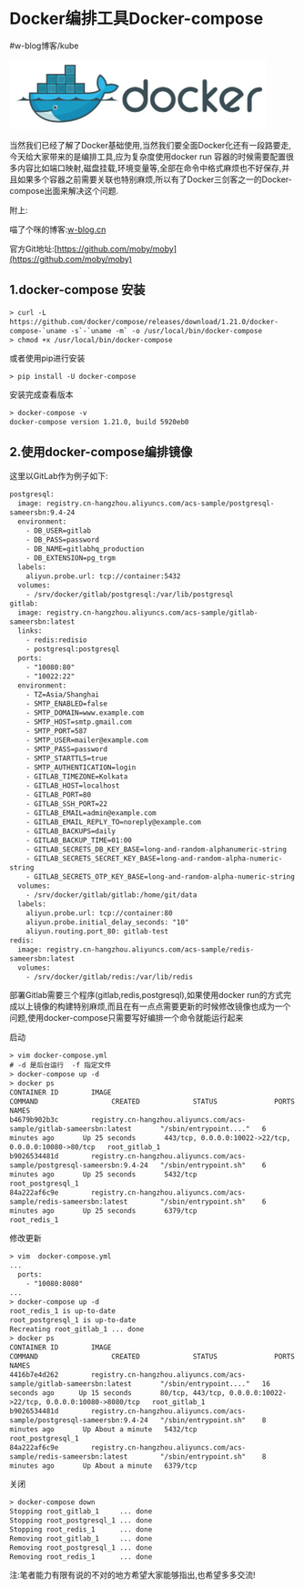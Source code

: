 # Docker编排工具Docker-compose
#w-blog博客/kube


![](Docker%E7%BC%96%E6%8E%92%E5%B7%A5%E5%85%B7Docker-compose/4B5A9E4D-6F84-4551-AE70-FFD25DC8C454.png)

当然我们已经了解了Docker基础使用,当然我们要全面Docker化还有一段路要走,今天给大家带来的是编排工具,应为复杂度使用docker run 容器的时候需要配置很多内容比如端口映射,磁盘挂载,环境变量等,全部在命令中格式麻烦也不好保存,并且如果多个容器之前需要关联也特别麻烦,所以有了Docker三剑客之一的Docker-compose出面来解决这个问题.

附上:

喵了个咪的博客:[w-blog.cn](w-blog.cn)

官方Git地址:[https://github.com/moby/moby](https://github.com/moby/moby)

## 1.docker-compose 安装

```
> curl -L https://github.com/docker/compose/releases/download/1.21.0/docker-compose-`uname -s`-`uname -m` -o /usr/local/bin/docker-compose
> chmod +x /usr/local/bin/docker-compose
```

或者使用pip进行安装

```
> pip install -U docker-compose
```

安装完成查看版本

```
> docker-compose -v
docker-compose version 1.21.0, build 5920eb0
```


## 2.使用docker-compose编排镜像

这里以GitLab作为例子如下:

```
postgresql:
  image: registry.cn-hangzhou.aliyuncs.com/acs-sample/postgresql-sameersbn:9.4-24
  environment:
    - DB_USER=gitlab
    - DB_PASS=password
    - DB_NAME=gitlabhq_production
    - DB_EXTENSION=pg_trgm
  labels:
    aliyun.probe.url: tcp://container:5432
  volumes:
    - /srv/docker/gitlab/postgresql:/var/lib/postgresql
gitlab:
  image: registry.cn-hangzhou.aliyuncs.com/acs-sample/gitlab-sameersbn:latest
  links:
    - redis:redisio
    - postgresql:postgresql
  ports:
    - "10080:80"
    - "10022:22"
  environment:
    - TZ=Asia/Shanghai
    - SMTP_ENABLED=false
    - SMTP_DOMAIN=www.example.com
    - SMTP_HOST=smtp.gmail.com
    - SMTP_PORT=587
    - SMTP_USER=mailer@example.com
    - SMTP_PASS=password
    - SMTP_STARTTLS=true
    - SMTP_AUTHENTICATION=login
    - GITLAB_TIMEZONE=Kolkata
    - GITLAB_HOST=localhost
    - GITLAB_PORT=80
    - GITLAB_SSH_PORT=22
    - GITLAB_EMAIL=admin@example.com
    - GITLAB_EMAIL_REPLY_TO=noreply@example.com
    - GITLAB_BACKUPS=daily
    - GITLAB_BACKUP_TIME=01:00
    - GITLAB_SECRETS_DB_KEY_BASE=long-and-random-alphanumeric-string
    - GITLAB_SECRETS_SECRET_KEY_BASE=long-and-random-alpha-numeric-string
    - GITLAB_SECRETS_OTP_KEY_BASE=long-and-random-alpha-numeric-string
  volumes:
    - /srv/docker/gitlab/gitlab:/home/git/data
  labels:
    aliyun.probe.url: tcp://container:80
    aliyun.probe.initial_delay_seconds: "10"
    aliyun.routing.port_80: gitlab-test
redis:
  image: registry.cn-hangzhou.aliyuncs.com/acs-sample/redis-sameersbn:latest
  volumes:
    - /srv/docker/gitlab/redis:/var/lib/redis
```

部署Gitlab需要三个程序(gitlab,redis,postgresql),如果使用docker run的方式完成以上镜像的构建特别麻烦,而且在有一点点需要更新的时候修改镜像也成为一个问题,使用docker-compose只需要写好编排一个命令就能运行起来

启动
```
> vim docker-compose.yml
# -d 是后台运行  -f 指定文件
> docker-compose up -d
> docker ps
CONTAINER ID        IMAGE                                                                      COMMAND                  CREATED             STATUS              PORTS                                                   NAMES
b4679b902b3c        registry.cn-hangzhou.aliyuncs.com/acs-sample/gitlab-sameersbn:latest       "/sbin/entrypoint...."   6 minutes ago       Up 25 seconds       443/tcp, 0.0.0.0:10022->22/tcp, 0.0.0.0:10080->80/tcp   root_gitlab_1
b9026534481d        registry.cn-hangzhou.aliyuncs.com/acs-sample/postgresql-sameersbn:9.4-24   "/sbin/entrypoint.sh"    6 minutes ago       Up 25 seconds       5432/tcp                                                root_postgresql_1
84a222af6c9e        registry.cn-hangzhou.aliyuncs.com/acs-sample/redis-sameersbn:latest        "/sbin/entrypoint.sh"    6 minutes ago       Up 25 seconds       6379/tcp                                                root_redis_1
```

修改更新
```
> vim  docker-compose.yml
...
  ports:
    - "10080:8080"
...
> docker-compose up -d
root_redis_1 is up-to-date
root_postgresql_1 is up-to-date
Recreating root_gitlab_1 ... done
> docker ps
CONTAINER ID        IMAGE                                                                      COMMAND                  CREATED             STATUS              PORTS                                                             NAMES
4416b7e4d262        registry.cn-hangzhou.aliyuncs.com/acs-sample/gitlab-sameersbn:latest       "/sbin/entrypoint...."   16 seconds ago      Up 15 seconds       80/tcp, 443/tcp, 0.0.0.0:10022->22/tcp, 0.0.0.0:10080->8080/tcp   root_gitlab_1
b9026534481d        registry.cn-hangzhou.aliyuncs.com/acs-sample/postgresql-sameersbn:9.4-24   "/sbin/entrypoint.sh"    8 minutes ago       Up About a minute   5432/tcp                                                          root_postgresql_1
84a222af6c9e        registry.cn-hangzhou.aliyuncs.com/acs-sample/redis-sameersbn:latest        "/sbin/entrypoint.sh"    8 minutes ago       Up About a minute   6379/tcp    
```

关闭
```
> docker-compose down
Stopping root_gitlab_1     ... done
Stopping root_postgresql_1 ... done
Stopping root_redis_1      ... done
Removing root_gitlab_1     ... done
Removing root_postgresql_1 ... done
Removing root_redis_1      ... done
```

注:笔者能力有限有说的不对的地方希望大家能够指出,也希望多多交流!
